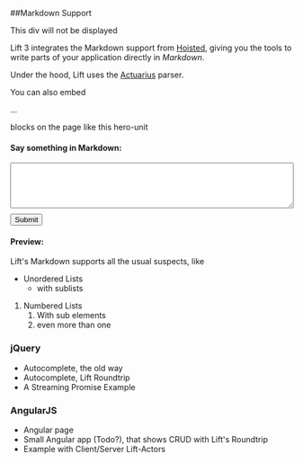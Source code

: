 ##Markdown Support

<div lift="ignore">This div will not be displayed
</div>

Lift 3 integrates the Markdown support from [Hoisted](https://github.com/hoisted/hoisted), giving you the
tools to write parts of your application directly in *Markdown*.

Under the hood, Lift uses the [Actuarius](http://henkelmann.eu/projects/actuarius/) parser.

You can also embed
    <div>...</div>

blocks on the page like this hero-unit

<div class="hero-unit">

  <form lift="form.ajax">
    <div lift="Markdown.parse">
      <h4>Say something in Markdown:</h4>
      <textarea class="form-control" name="markdown-text" style="width: 100%;" rows="5" cols="30"></textarea>
      <button style="margin-top:10px;" class="btn btn-default" name="submit">Submit</button>
    </div>
  </form>

  <h4>Preview:</h4>

  <div id="markdoown-preview"></div>

</div>


Lift's Markdown supports all the usual suspects, like

* Unordered Lists
    * with sublists


1. Numbered Lists
    1. With sub elements
    1. even more than one



### jQuery

* Autocomplete, the old way
* Autocomplete, Lift Roundtrip
* A Streaming Promise Example

### AngularJS

* Angular page
* Small Angular app (Todo?), that shows CRUD with Lift's Roundtrip
* Example with Client/Server Lift-Actors

